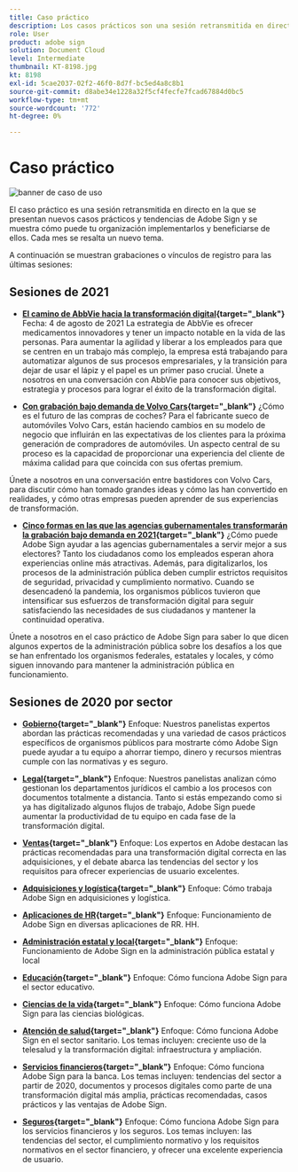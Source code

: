 ```yaml
---
title: Caso práctico
description: Los casos prácticos son una sesión retransmitida en directo en la que se presentan nuevos casos prácticos y tendencias de Adobe Sign y se muestra cómo puede su organización implementarlos y beneficiarse de ellos
role: User
product: adobe sign
solution: Document Cloud
level: Intermediate
thumbnail: KT-8198.jpg
kt: 8198
exl-id: 5cae2037-02f2-46f0-8d7f-bc5ed4a8c8b1
source-git-commit: d8abe34e1228a32f5cf4fecfe7fcad67884d0bc5
workflow-type: tm+mt
source-wordcount: '772'
ht-degree: 0%

---
```


# Caso práctico

![banner de caso de uso](../assets/UCSC_Rebrand.png)

El caso práctico es una sesión retransmitida en directo en la que se presentan nuevos casos prácticos y tendencias de Adobe Sign y se muestra cómo puede tu organización implementarlos y beneficiarse de ellos. Cada mes se resalta un nuevo tema.

A continuación se muestran grabaciones o vínculos de registro para las últimas sesiones:

## Sesiones de 2021

* **[El camino de AbbVie hacia la transformación digital](https://use-case-showcase-with-abbvie.joinus.adobeevents.com/){target=&quot;_blank&quot;}**
Fecha: 4 de agosto de 2021 La estrategia de AbbVie es ofrecer medicamentos innovadores y tener un impacto notable en la vida de las personas. Para aumentar la agilidad y liberar a los empleados para que se centren en un trabajo más complejo, la empresa está trabajando para automatizar algunos de sus procesos empresariales, y la transición para dejar de usar el lápiz y el papel es un primer paso crucial. Únete a nosotros en una conversación con AbbVie para conocer sus objetivos, estrategia y procesos para lograr el éxito de la transformación digital.

* **[Con grabación bajo demanda de Volvo Cars](https://gateway.on24.com/wcc/eh/2172296/lp/2963219/adobe-sign-use-case-showcase%3A-featuring-volvo-cars/){target=&quot;_blank&quot;}**
¿Cómo es el futuro de las compras de coches? Para el fabricante sueco de automóviles Volvo Cars, están haciendo cambios en su modelo de negocio que influirán en las expectativas de los clientes para la próxima generación de compradores de automóviles. Un aspecto central de su proceso es la capacidad de proporcionar una experiencia del cliente de máxima calidad para que coincida con sus ofertas premium.

Únete a nosotros en una conversación entre bastidores con Volvo Cars, para discutir cómo han tomado grandes ideas y cómo las han convertido en realidades, y cómo otras empresas pueden aprender de sus experiencias de transformación.

* **[Cinco formas en las que las agencias gubernamentales transformarán la grabación bajo demanda en 2021](https://gateway.on24.com/wcc/eh/2172296/lp/2790280/5-ways-government-agencies-will-transform-in-2021-/){target=&quot;_blank&quot;}**
¿Cómo puede Adobe Sign ayudar a las agencias gubernamentales a servir mejor a sus electores? Tanto los ciudadanos como los empleados esperan ahora experiencias online más atractivas. Además, para digitalizarlos, los procesos de la administración pública deben cumplir estrictos requisitos de seguridad, privacidad y cumplimiento normativo. Cuando se desencadenó la pandemia, los organismos públicos tuvieron que intensificar sus esfuerzos de transformación digital para seguir satisfaciendo las necesidades de sus ciudadanos y mantener la continuidad operativa.

Únete a nosotros en el caso práctico de Adobe Sign para saber lo que dicen algunos expertos de la administración pública sobre los desafíos a los que se han enfrentado los organismos federales, estatales y locales, y cómo siguen innovando para mantener la administración pública en funcionamiento.

## Sesiones de 2020 por sector

* **[Gobierno](https://event.on24.com/wcc/r/2790280/7FFF27458A6834FDF8C73C5149637590?partnerref=EXL){target=&quot;_blank&quot;}**
Enfoque: Nuestros panelistas expertos abordan las prácticas recomendadas y una variedad de casos prácticos específicos de organismos públicos para mostrarte cómo Adobe Sign puede ayudar a tu equipo a ahorrar tiempo, dinero y recursos mientras cumple con las normativas y es seguro.

* **[Legal](https://event.on24.com/wcc/r/2634329/292CA0B317E56600A114508CC55376BF?partnerref=EXL){target=&quot;_blank&quot;}**
Enfoque: Nuestros panelistas analizan cómo gestionan los departamentos jurídicos el cambio a los procesos con documentos totalmente a distancia. Tanto si estás empezando como si ya has digitalizado algunos flujos de trabajo, Adobe Sign puede aumentar la productividad de tu equipo en cada fase de la transformación digital.

* **[Ventas](https://acrobat.adobe.com/us/en/business/webinars/adobe-sign-use-case-showcase-sales.html){target=&quot;_blank&quot;}**
Enfoque: Los expertos en Adobe destacan las prácticas recomendadas para una transformación digital correcta en las adquisiciones, y el debate abarca las tendencias del sector y los requisitos para ofrecer experiencias de usuario excelentes.

* **[Adquisiciones y logística](https://event.on24.com/wcc/r/2514418/278FB6F16C198E2B866CF487AF9514F6){target=&quot;_blank&quot;}**
Enfoque: Cómo trabaja Adobe Sign en adquisiciones y logística.

* **[Aplicaciones de HR](https://event.on24.com/wcc/r/2351937/D9E34A102F309DFCAF0D07D5192BD66D){target=&quot;_blank&quot;}**
Enfoque: Funcionamiento de Adobe Sign en diversas aplicaciones de RR. HH.

* **[Administración estatal y local](https://event.on24.com/wcc/r/2351937/D9E34A102F309DFCAF0D07D5192BD66D){target=&quot;_blank&quot;}**
Enfoque: Funcionamiento de Adobe Sign en la administración pública estatal y local

* **[Educación](https://event.on24.com/wcc/r/2241711/762243D5EE65DAC44D3AE7BCCD3388A7){target=&quot;_blank&quot;}**
Enfoque: Cómo funciona Adobe Sign para el sector educativo.

* **[Ciencias de la vida](https://event.on24.com/wcc/r/2204781/2C266134D08DDE48E17C77746F192AA6){target=&quot;_blank&quot;}**
Enfoque: Cómo funciona Adobe Sign para las ciencias biológicas.

* **[Atención de salud](https://event.on24.com/wcc/r/2202626/1D60C42BD396AE273CB09CF53F1051BE){target=&quot;_blank&quot;}**
Enfoque: Cómo funciona Adobe Sign en el sector sanitario. Los temas incluyen: creciente uso de la telesalud y la transformación digital: infraestructura y ampliación.

* **[Servicios financieros](https://event.on24.com/wcc/r/2177152/40A4315A5D32F21AFB5EB03E25C15992){target=&quot;_blank&quot;}**
Enfoque: Cómo funciona Adobe Sign para la banca. Los temas incluyen: tendencias del sector a partir de 2020, documentos y procesos digitales como parte de una transformación digital más amplia, prácticas recomendadas, casos prácticos y las ventajas de Adobe Sign.

* **[Seguros](https://event.on24.com/wcc/r/2162717/1449ED610AD3B545004079728D9AE0F6){target=&quot;_blank&quot;}**
Enfoque: Cómo funciona Adobe Sign para los servicios financieros y los seguros. Los temas incluyen: las tendencias del sector, el cumplimiento normativo y los requisitos normativos en el sector financiero, y ofrecer una excelente experiencia de usuario.
